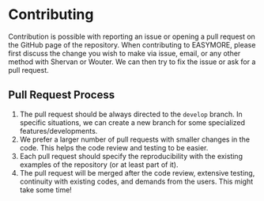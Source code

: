 # Contributing

Contribution is possible with reporting an issue or opening a pull request on the GitHub page of the repository. When contributing to EASYMORE, please 
first discuss the change you wish to make via issue, email, or any other method with Shervan or Wouter. We can then try to fix the issue or ask for a 
pull request. 


## Pull Request Process

1. The pull request should be always directed to the `develop` branch. In specific situations, we can create a new branch for some specialized 
features/developments.
2. We prefer a larger number of pull requests with smaller changes in the code. This helps the code review and testing to be easier.
3. Each pull request should specify the reproducibility with the existing examples of the repository (or at least part of it).
4. The pull request will be merged after the code review, extensive testing, continuity with existing codes, and demands from the users. This might 
take some time!
